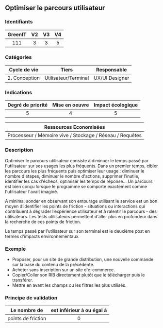 ## Optimiser le parcours utilisateur

### Identifiants

| GreenIT |  V2  |  V3  |  V4  |
|:-------:|:----:|:----:|:----:|
|   111   | 3    | 3    | 5    |

### Catégories

| Cycle de vie |  Tiers  |  Responsable  |
|:---------:|:----:|:----:|
| 2. Conception | Utilisateur/Terminal | UX/UI Designer |

### Indications

| Degré de priorité |      Mise en oeuvre       |  Impact écologique    |
|:-------------------:|:-------------------------:|:---------------------:|
| 5 | 4 | 5 |

|Ressources Economisées                                      |
|:----------------------------------------------------------:|
|Processeur / Mémoire vive / Stockage / Réseau / Requêtes    |

### Description

Optimiser le parcours utilisateur consiste à diminuer le temps passé par l'utilisateur sur ses usages les plus fréquents. Dans un premier temps, cibler les parcours les plus fréquents puis optimiser leur usage : diminuer le nombre d'étapes, diminuer le nombre d'actions, supprimer l'inutile, identifier les cas d'échecs, optimiser les temps de réponse... Un parcours est bien conçu lorsque le programme se comporte exactement comme l'utilisateur l'avait imaginé.

A minima, sonder en observant son entourage utilisant le service est un bon moyen d’identifier les points de friction - situations ou interactions qui contribuent à dégrader l’expérience utilisateur et à ralentir le parcours - des utilisateurs. Les tests utilisateurs permettent d'aller plus en profondeur dans la recherche de ces points de friction.

Le temps passé par l'utilisateur sur son terminal est le deuxième post en termes d'impacts environnementaux.

### Exemple

* Proposer, pour un site de grande distribution, une nouvelle commande sur la base du contenu de la précédente.
* Acheter sans inscription sur un site d'e-commerce.
* Copier/Coller son RIB directement plutôt que le télécharger puis le transférer.
* Mettre en avant les champs ou les filtres les plus utilisés.


### Principe de validation

|  Le nombre de | est inférieur à ou égal à  |  
|-------------------|:-------------------------:|
| points de friction | 0 |
